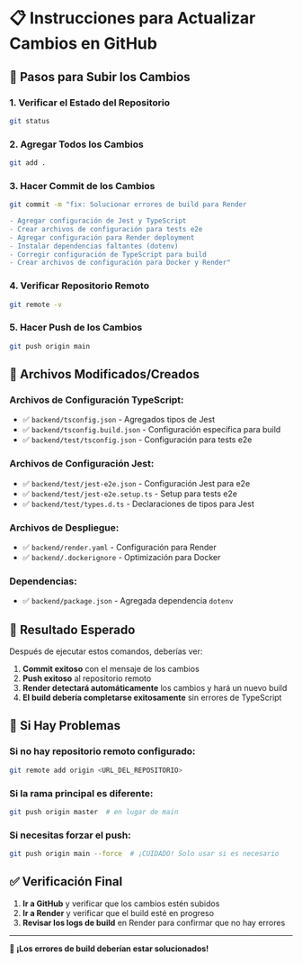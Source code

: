 # 📋 Instrucciones para Actualizar Cambios en GitHub

## 🚀 Pasos para Subir los Cambios

### 1. **Verificar el Estado del Repositorio**
```bash
git status
```

### 2. **Agregar Todos los Cambios**
```bash
git add .
```

### 3. **Hacer Commit de los Cambios**
```bash
git commit -m "fix: Solucionar errores de build para Render

- Agregar configuración de Jest y TypeScript
- Crear archivos de configuración para tests e2e
- Agregar configuración para Render deployment
- Instalar dependencias faltantes (dotenv)
- Corregir configuración de TypeScript para build
- Crear archivos de configuración para Docker y Render"
```

### 4. **Verificar Repositorio Remoto**
```bash
git remote -v
```

### 5. **Hacer Push de los Cambios**
```bash
git push origin main
```

## 📁 Archivos Modificados/Creados

### **Archivos de Configuración TypeScript:**
- ✅ `backend/tsconfig.json` - Agregados tipos de Jest
- ✅ `backend/tsconfig.build.json` - Configuración específica para build
- ✅ `backend/test/tsconfig.json` - Configuración para tests e2e

### **Archivos de Configuración Jest:**
- ✅ `backend/test/jest-e2e.json` - Configuración Jest para e2e
- ✅ `backend/test/jest-e2e.setup.ts` - Setup para tests e2e
- ✅ `backend/test/types.d.ts` - Declaraciones de tipos para Jest

### **Archivos de Despliegue:**
- ✅ `backend/render.yaml` - Configuración para Render
- ✅ `backend/.dockerignore` - Optimización para Docker

### **Dependencias:**
- ✅ `backend/package.json` - Agregada dependencia `dotenv`

## 🎯 Resultado Esperado

Después de ejecutar estos comandos, deberías ver:

1. **Commit exitoso** con el mensaje de los cambios
2. **Push exitoso** al repositorio remoto
3. **Render detectará automáticamente** los cambios y hará un nuevo build
4. **El build debería completarse exitosamente** sin errores de TypeScript

## 🔧 Si Hay Problemas

### **Si no hay repositorio remoto configurado:**
```bash
git remote add origin <URL_DEL_REPOSITORIO>
```

### **Si la rama principal es diferente:**
```bash
git push origin master  # en lugar de main
```

### **Si necesitas forzar el push:**
```bash
git push origin main --force  # ¡CUIDADO! Solo usar si es necesario
```

## ✅ Verificación Final

1. **Ir a GitHub** y verificar que los cambios estén subidos
2. **Ir a Render** y verificar que el build esté en progreso
3. **Revisar los logs de build** en Render para confirmar que no hay errores

---

**🎉 ¡Los errores de build deberían estar solucionados!**
